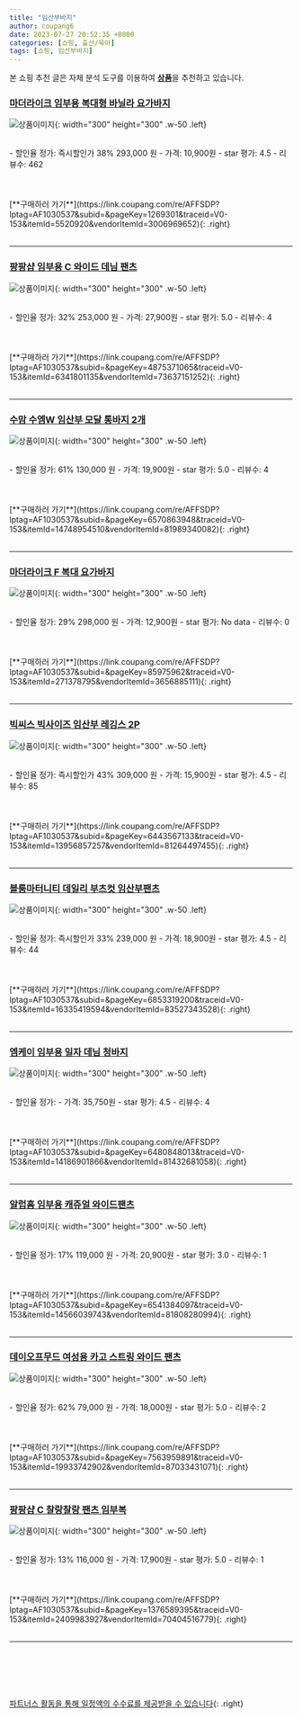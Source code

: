```yaml
---
title: "임산부바지"
author: coupang6
date: 2023-07-27 20:52:35 +0800
categories: [쇼핑, 출산/육아]
tags: [쇼핑, 임산부바지]
---
```


본 쇼핑 추천 글은 자체 분석 도구를 이용하여 [**상품**](https://link.coupang.com/a/bao1ui)을 추천하고 있습니다.

### [마더라이크 임부용 복대형 바닐라 요가바지](https://link.coupang.com/re/AFFSDP?lptag=AF1030537&subid=&pageKey=1269301&traceid=V0-153&itemId=5520920&vendorItemId=3006969652)

![상품이미지](https://thumbnail10.coupangcdn.com/thumbnails/remote/230x230ex/image/product/image/vendoritem/2015/12/03/3006969652/2781bb04-8b47-447d-824f-a15b091c2a6b.jpg){: width="300" height="300" .w-50 .left}


<br>
- 할인율 정가: 즉시할인가 38%  293,000   원
- 가격: 10,900원
- star 평가: 4.5
- 리뷰수: 462
<br>
<br>
<br>
<br>
[**구매하러 가기**](https://link.coupang.com/re/AFFSDP?lptag=AF1030537&subid=&pageKey=1269301&traceid=V0-153&itemId=5520920&vendorItemId=3006969652){: .right}
<br>
<br>

---

### [팡팡샵 임부용 C 와이드 데님 팬츠](https://link.coupang.com/re/AFFSDP?lptag=AF1030537&subid=&pageKey=4875371065&traceid=V0-153&itemId=6341801135&vendorItemId=73637151252)

![상품이미지](https://thumbnail6.coupangcdn.com/thumbnails/remote/230x230ex/image/rs_quotation_api/a7fajfa7/49e3f769b6924580852156713016c7eb.jpg){: width="300" height="300" .w-50 .left}


<br>
- 할인율 정가: 32%  253,000   원
- 가격: 27,900원
- star 평가: 5.0
- 리뷰수: 4
<br>
<br>
<br>
<br>
[**구매하러 가기**](https://link.coupang.com/re/AFFSDP?lptag=AF1030537&subid=&pageKey=4875371065&traceid=V0-153&itemId=6341801135&vendorItemId=73637151252){: .right}
<br>
<br>

---

### [수맘 수엠W 임산부 모달 통바지 2개](https://link.coupang.com/re/AFFSDP?lptag=AF1030537&subid=&pageKey=6570863948&traceid=V0-153&itemId=14748954510&vendorItemId=81989340082)

![상품이미지](https://thumbnail6.coupangcdn.com/thumbnails/remote/230x230ex/image/vendor_inventory/7cc5/045b94b100d5e3c31007b8adf8edf3dbafa2989f195588d86d8e5e80f72c.jpg){: width="300" height="300" .w-50 .left}


<br>
- 할인율 정가: 61%  130,000   원
- 가격: 19,900원
- star 평가: 5.0
- 리뷰수: 4
<br>
<br>
<br>
<br>
[**구매하러 가기**](https://link.coupang.com/re/AFFSDP?lptag=AF1030537&subid=&pageKey=6570863948&traceid=V0-153&itemId=14748954510&vendorItemId=81989340082){: .right}
<br>
<br>

---

### [마더라이크 F 복대 요가바지](https://link.coupang.com/re/AFFSDP?lptag=AF1030537&subid=&pageKey=85975962&traceid=V0-153&itemId=271378795&vendorItemId=3656885111)

![상품이미지](https://thumbnail9.coupangcdn.com/thumbnails/remote/230x230ex/image/retail/images/2018/04/23/18/0/67b9a1d8-0943-49aa-91fe-5bb7c55bfa03.jpg){: width="300" height="300" .w-50 .left}


<br>
- 할인율 정가: 29%  298,000   원
- 가격: 12,900원
- star 평가: No data
- 리뷰수: 0
<br>
<br>
<br>
<br>
[**구매하러 가기**](https://link.coupang.com/re/AFFSDP?lptag=AF1030537&subid=&pageKey=85975962&traceid=V0-153&itemId=271378795&vendorItemId=3656885111){: .right}
<br>
<br>

---

### [빅씨스 빅사이즈 임산부 레깅스 2P](https://link.coupang.com/re/AFFSDP?lptag=AF1030537&subid=&pageKey=6443567133&traceid=V0-153&itemId=13956857257&vendorItemId=81264497455)

![상품이미지](https://thumbnail10.coupangcdn.com/thumbnails/remote/230x230ex/image/vendor_inventory/cba8/e3056a7436cd71c3c7a6212d3c6e125b1abd6be52a8804a17e15f7b982ce.jpg){: width="300" height="300" .w-50 .left}


<br>
- 할인율 정가: 즉시할인가 43%  309,000   원
- 가격: 15,900원
- star 평가: 4.5
- 리뷰수: 85
<br>
<br>
<br>
<br>
[**구매하러 가기**](https://link.coupang.com/re/AFFSDP?lptag=AF1030537&subid=&pageKey=6443567133&traceid=V0-153&itemId=13956857257&vendorItemId=81264497455){: .right}
<br>
<br>

---

### [블룸마터니티 데일리 부츠컷 임산부팬츠](https://link.coupang.com/re/AFFSDP?lptag=AF1030537&subid=&pageKey=6853319200&traceid=V0-153&itemId=16335419594&vendorItemId=83527343528)

![상품이미지](https://thumbnail9.coupangcdn.com/thumbnails/remote/230x230ex/image/vendor_inventory/945e/89f3770a120f6b427a3a09220172ea543429a212030234e012260136b4cc.jpg){: width="300" height="300" .w-50 .left}


<br>
- 할인율 정가: 즉시할인가 33%  239,000   원
- 가격: 18,900원
- star 평가: 4.5
- 리뷰수: 44
<br>
<br>
<br>
<br>
[**구매하러 가기**](https://link.coupang.com/re/AFFSDP?lptag=AF1030537&subid=&pageKey=6853319200&traceid=V0-153&itemId=16335419594&vendorItemId=83527343528){: .right}
<br>
<br>

---

### [엠케이 임부용 일자 데님 청바지](https://link.coupang.com/re/AFFSDP?lptag=AF1030537&subid=&pageKey=6480848013&traceid=V0-153&itemId=14186901866&vendorItemId=81432681058)

![상품이미지](https://thumbnail9.coupangcdn.com/thumbnails/remote/230x230ex/image/retail/images/2022/04/25/16/3/0aa4cbd4-5070-4046-bfe7-6aac365c9d87.jpg){: width="300" height="300" .w-50 .left}


<br>
- 할인율 정가: 
- 가격: 35,750원
- star 평가: 4.5
- 리뷰수: 4
<br>
<br>
<br>
<br>
[**구매하러 가기**](https://link.coupang.com/re/AFFSDP?lptag=AF1030537&subid=&pageKey=6480848013&traceid=V0-153&itemId=14186901866&vendorItemId=81432681058){: .right}
<br>
<br>

---

### [알럽홈 임부용 캐쥬얼 와이드팬츠](https://link.coupang.com/re/AFFSDP?lptag=AF1030537&subid=&pageKey=6541384097&traceid=V0-153&itemId=14566039743&vendorItemId=81808280994)

![상품이미지](https://thumbnail9.coupangcdn.com/thumbnails/remote/230x230ex/image/rs_quotation_api/vnv9i7xk/b03097457bcf400695f9446a9067853f.jpg){: width="300" height="300" .w-50 .left}


<br>
- 할인율 정가: 17%  119,000   원
- 가격: 20,900원
- star 평가: 3.0
- 리뷰수: 1
<br>
<br>
<br>
<br>
[**구매하러 가기**](https://link.coupang.com/re/AFFSDP?lptag=AF1030537&subid=&pageKey=6541384097&traceid=V0-153&itemId=14566039743&vendorItemId=81808280994){: .right}
<br>
<br>

---

### [데이오프무드 여성용 카고 스트링 와이드 팬츠](https://link.coupang.com/re/AFFSDP?lptag=AF1030537&subid=&pageKey=7563959891&traceid=V0-153&itemId=19933742902&vendorItemId=87033431071)

![상품이미지](https://thumbnail6.coupangcdn.com/thumbnails/remote/230x230ex/image/vendor_inventory/4ce4/a2146ac0826d0111d7c70d1af2f57000060d67b329ad4eacb050c43d32ed.jpg){: width="300" height="300" .w-50 .left}


<br>
- 할인율 정가: 62%  79,000   원
- 가격: 18,000원
- star 평가: 5.0
- 리뷰수: 2
<br>
<br>
<br>
<br>
[**구매하러 가기**](https://link.coupang.com/re/AFFSDP?lptag=AF1030537&subid=&pageKey=7563959891&traceid=V0-153&itemId=19933742902&vendorItemId=87033431071){: .right}
<br>
<br>

---

### [팡팡샵 C 찰랑찰랑 팬츠 임부복](https://link.coupang.com/re/AFFSDP?lptag=AF1030537&subid=&pageKey=1376589395&traceid=V0-153&itemId=2409983927&vendorItemId=70404516779)

![상품이미지](https://thumbnail6.coupangcdn.com/thumbnails/remote/230x230ex/image/retail/images/2020/03/12/18/1/1d45fdd4-6e18-4d5a-b52a-d13560af50a2.jpg){: width="300" height="300" .w-50 .left}


<br>
- 할인율 정가: 13%  116,000   원
- 가격: 17,900원
- star 평가: 5.0
- 리뷰수: 1
<br>
<br>
<br>
<br>
[**구매하러 가기**](https://link.coupang.com/re/AFFSDP?lptag=AF1030537&subid=&pageKey=1376589395&traceid=V0-153&itemId=2409983927&vendorItemId=70404516779){: .right}
<br>
<br>

---
<br><br><br><br><br> [파트너스 활동을 통해 일정액의 수수료를 제공받을 수 있습니다](https://link.coupang.com/a/bao1ui){: .right}